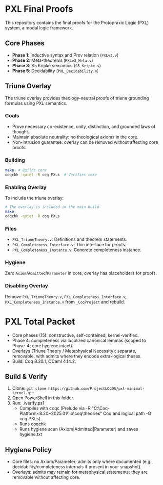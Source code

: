 # PXL Final Proofs

This repository contains the final proofs for the Protopraxic Logic (PXL) system, a modal logic framework.

## Core Phases

- **Phase 1**: Inductive syntax and Prov relation (`PXLv3.v`)
- **Phase 2**: Meta-theorems (`PXLv3_Meta.v`)
- **Phase 3**: S5 Kripke semantics (`S5_Kripke.v`)
- **Phase 5**: Decidability (`PXL_Decidability.v`)

## Triune Overlay

The triune overlay provides theology-neutral proofs of triune grounding formulas using PXL semantics.

### Goals
- Prove necessary co-existence, unity, distinction, and grounded laws of thought.
- Maintain absolute neutrality: no theological axioms in the core.
- Non-intrusion guarantee: overlay can be removed without affecting core proofs.

### Building
```bash
make  # Builds core
coqchk -quiet -R coq PXLs  # Verifies core
```

### Enabling Overlay
To include the triune overlay:
```bash
# The overlay is included in the main build
make
coqchk -quiet -R coq PXLs
```

### Files
- `PXL_TriuneTheory.v`: Definitions and theorem statements.
- `PXL_Completeness_Interface.v`: Thin interface for proofs.
- `PXL_Completeness_Instance.v`: Concrete completeness instance.

### Hygiene
Zero `Axiom`/`Admitted`/`Parameter` in core; overlay has placeholders for proofs.

### Disabling Overlay
Remove `PXL_TriuneTheory.v`, `PXL_Completeness_Interface.v`, `PXL_Completeness_Instance.v` from `_CoqProject` and rebuild.
# PXL Total Packet

- Core phases (15): constructive, self-contained, kernel-verified.
- Phase 4: completeness via localized canonical lemmas (scoped to Phase-4; core hygiene intact).
- Overlays (Triune Theory / Metaphysical Necessity): separate, removable, with admits where they encode extra-logical theses.
- Build: Coq 8.20.1, OCaml 4.14.2.

## Build & Verify
1. Clone: `git clone https://github.com/ProjectLOGOS/pxl-minimal-kernel.git`
2. Open PowerShell in this folder.
3. Run: .\verify.ps1
   - Compiles with coqc (Prelude via -R "C:\Coq-Platform~8.20~2025.01\lib\coq\theories" Coq and logical path -Q coq PXLs)
   - Runs coqchk
   - Runs hygiene scan (Axiom|Admitted|Parameter) and saves hygiene.txt

## Hygiene Policy
- Core files: no Axiom/Parameter; admits only where documented (e.g., decidability/completeness internals if present in your snapshot).
- Overlays: admits may remain for metaphysical statements; they are removable without affecting core.

